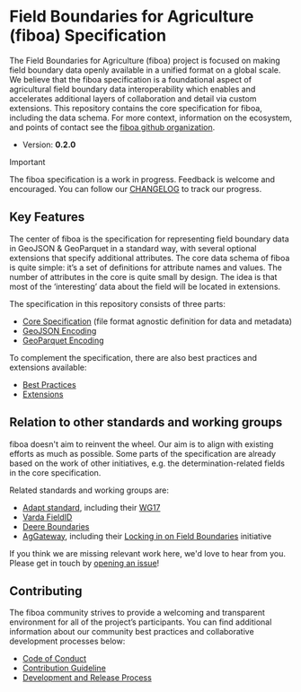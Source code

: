 # Field Boundaries for Agriculture (fiboa) Specification

The Field Boundaries for Agriculture (fiboa) project is focused on making field boundary data openly available in a unified format on a global scale.
We believe that the fiboa specification is a foundational aspect of agricultural field boundary data interoperability
which enables and accelerates additional layers of collaboration and detail via custom extensions.
This repository contains the core specification for fiboa, including the data schema.
For more context, information on the ecosystem, and points of contact see the
[fiboa github organization](https://github.com/fiboa/).

- Version: **0.2.0**

> [!IMPORTANT]  
> The fiboa specification is a work in progress.
> Feedback is welcome and encouraged.
> You can follow our [CHANGELOG](https://github.com/fiboa/specification/blob/main/CHANGELOG.md) to track our progress.

## Key Features

The center of fiboa is the specification for representing field boundary data in GeoJSON & GeoParquet in a standard way,
with several optional extensions that specify additional attributes.
The core data schema of fiboa is quite simple: it’s a set of definitions for attribute names and values.
The number of attributes in the core is quite small by design.
The idea is that most of the ‘interesting’ data about the field will be located in extensions.

The specification in this repository consists of three parts:

- [Core Specification](core/README.md)
  (file format agnostic definition for data and metadata)
- [GeoJSON Encoding](geojson/README.md)
- [GeoParquet Encoding](geoparquet/README.md)

To complement the specification, there are also best practices and extensions available:

- [Best Practices](best-practices/README.md)
- [Extensions](https://github.com/fiboa/extensions/)

## Relation to other standards and working groups

fiboa doesn't aim to reinvent the wheel.
Our aim is to align with existing efforts as much as possible.
Some parts of the specification are already based on the work of other initiatives,
e.g. the determination-related fields in the core specification.

Related standards and working groups are:

- [Adapt standard](https://adaptstandard.org), including their [WG17](https://github.com/ADAPT/Standard/issues/97)
- [Varda FieldID](https://www.varda.ag/global-field-id)
- [Deere Boundaries](https://developer.deere.com/dev-docs/boundaries)
- [AgGateway](https://aggateway.org/), including their
  [Locking in on Field Boundaries](https://aggateway.org/Portals/1010/WebSite/About%20Us/FIELD%20BOUNDARY%20FLYER%20122123.pdf?ver=2024-01-03-212959-590) initiative

If you think we are missing relevant work here, we'd love to hear from you.
Please get in touch by [opening an issue](https://github.com/fiboa/specification/issues/new)!

## Contributing

The fiboa community strives to provide a welcoming and transparent environment for all of the project’s participants.
You can find additional information about our community best practices and collaborative development processes below:
  
- [Code of Conduct](CODE_OF_CONDUCT.md)
- [Contribution Guideline](CONTRIBUTING.md)
- [Development and Release Process](process.md)
